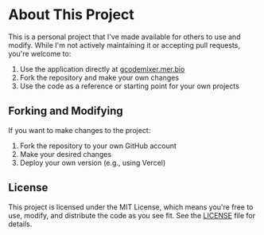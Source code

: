 # About This Project

This is a personal project that I've made available for others to use and modify. While I'm not actively maintaining it or accepting pull requests, you're welcome to:

1. Use the application directly at [gcodemixer.mer.bio](https://gcodemixer.mer.bio)
2. Fork the repository and make your own changes
3. Use the code as a reference or starting point for your own projects

## Forking and Modifying

If you want to make changes to the project:

1. Fork the repository to your own GitHub account
2. Make your desired changes
3. Deploy your own version (e.g., using Vercel)

## License

This project is licensed under the MIT License, which means you're free to use, modify, and distribute the code as you see fit. See the [LICENSE](LICENSE) file for details. 